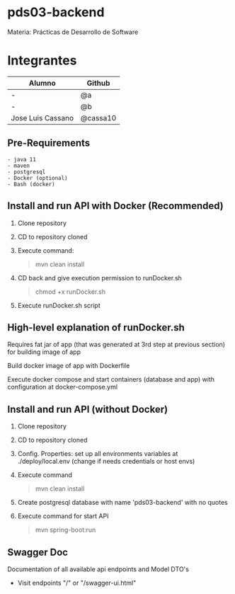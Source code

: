 # pds03-backend
Materia: Prácticas de Desarrollo de Software

# Integrantes


|Alumno           | Github       |
|-----------------|--------------|
| -               | @a           |
| -               | @b           |
|Jose Luis Cassano| @cassa10     |

## Pre-Requirements

    - java 11
    - maven
    - postgresql
    - Docker (optional)
    - Bash (docker)

## Install and run API with Docker (Recommended)

1. Clone repository
2. CD to repository cloned
3. Execute command:
    >mvn clean install

4. CD back and give execution permission to runDocker.sh
    >chmod +x runDocker.sh

5. Execute runDocker.sh script

## High-level explanation of runDocker.sh

Requires fat jar of app (that was generated at 3rd step at previous section) for building image of app

Build docker image of app with Dockerfile

Execute docker compose and start containers (database and app) with configuration at docker-compose.yml

## Install and run API (without Docker)

1. Clone repository

2. CD to repository cloned

3. Config. Properties: set up all environments variables at ./deploy/local.env (change if needs credentials or host envs)

4. Execute command
    >mvn clean install

5. Create postgresql database with name 'pds03-backend' with no quotes

6. Execute command for start API
   >mvn spring-boot:run

## Swagger Doc

Documentation of all available api endpoints and Model DTO's

- Visit endpoints "/" or "/swagger-ui.html"

